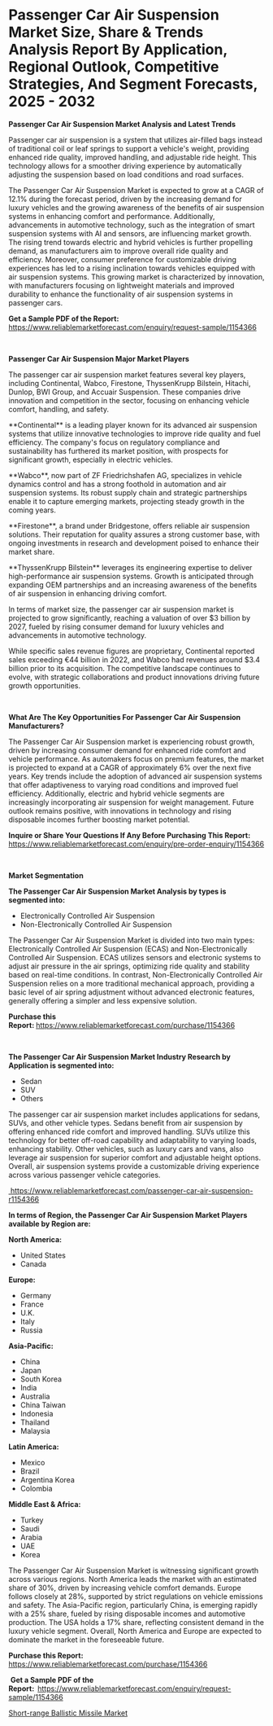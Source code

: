 <p><h1>Passenger Car Air Suspension Market Size, Share & Trends Analysis Report By Application, Regional Outlook, Competitive Strategies, And Segment Forecasts, 2025 - 2032</h1></p><p><strong>Passenger Car Air Suspension Market Analysis and Latest Trends</strong></p>
<p><p>Passenger car air suspension is a system that utilizes air-filled bags instead of traditional coil or leaf springs to support a vehicle's weight, providing enhanced ride quality, improved handling, and adjustable ride height. This technology allows for a smoother driving experience by automatically adjusting the suspension based on load conditions and road surfaces.</p><p>The Passenger Car Air Suspension Market is expected to grow at a CAGR of 12.1% during the forecast period, driven by the increasing demand for luxury vehicles and the growing awareness of the benefits of air suspension systems in enhancing comfort and performance. Additionally, advancements in automotive technology, such as the integration of smart suspension systems with AI and sensors, are influencing market growth. The rising trend towards electric and hybrid vehicles is further propelling demand, as manufacturers aim to improve overall ride quality and efficiency. Moreover, consumer preference for customizable driving experiences has led to a rising inclination towards vehicles equipped with air suspension systems. This growing market is characterized by innovation, with manufacturers focusing on lightweight materials and improved durability to enhance the functionality of air suspension systems in passenger cars.</p></p>
<p><strong>Get a Sample PDF of the Report:&nbsp;</strong> <a href="https://www.reliablemarketforecast.com/enquiry/request-sample/1154366?utm_campaign=2949&utm_medium=2&utm_source=Github&utm_content=ia&utm_term=31032025&utm_id=passenger-car-air-suspension">https://www.reliablemarketforecast.com/enquiry/request-sample/1154366</a></p>
<p>&nbsp;</p>
<p><strong>Passenger Car Air Suspension Major Market Players</strong></p>
<p><p>The passenger car air suspension market features several key players, including Continental, Wabco, Firestone, ThyssenKrupp Bilstein, Hitachi, Dunlop, BWI Group, and Accuair Suspension. These companies drive innovation and competition in the sector, focusing on enhancing vehicle comfort, handling, and safety.</p><p>**Continental** is a leading player known for its advanced air suspension systems that utilize innovative technologies to improve ride quality and fuel efficiency. The company's focus on regulatory compliance and sustainability has furthered its market position, with prospects for significant growth, especially in electric vehicles.</p><p>**Wabco**, now part of ZF Friedrichshafen AG, specializes in vehicle dynamics control and has a strong foothold in automation and air suspension systems. Its robust supply chain and strategic partnerships enable it to capture emerging markets, projecting steady growth in the coming years.</p><p>**Firestone**, a brand under Bridgestone, offers reliable air suspension solutions. Their reputation for quality assures a strong customer base, with ongoing investments in research and development poised to enhance their market share.</p><p>**ThyssenKrupp Bilstein** leverages its engineering expertise to deliver high-performance air suspension systems. Growth is anticipated through expanding OEM partnerships and an increasing awareness of the benefits of air suspension in enhancing driving comfort.</p><p>In terms of market size, the passenger car air suspension market is projected to grow significantly, reaching a valuation of over $3 billion by 2027, fueled by rising consumer demand for luxury vehicles and advancements in automotive technology.</p><p>While specific sales revenue figures are proprietary, Continental reported sales exceeding €44 billion in 2022, and Wabco had revenues around $3.4 billion prior to its acquisition. The competitive landscape continues to evolve, with strategic collaborations and product innovations driving future growth opportunities.</p></p>
<p>&nbsp;</p>
<p><strong>What Are The Key Opportunities For Passenger Car Air Suspension Manufacturers?</strong></p>
<p><p>The Passenger Car Air Suspension market is experiencing robust growth, driven by increasing consumer demand for enhanced ride comfort and vehicle performance. As automakers focus on premium features, the market is projected to expand at a CAGR of approximately 6% over the next five years. Key trends include the adoption of advanced air suspension systems that offer adaptiveness to varying road conditions and improved fuel efficiency. Additionally, electric and hybrid vehicle segments are increasingly incorporating air suspension for weight management. Future outlook remains positive, with innovations in technology and rising disposable incomes further boosting market potential.</p></p>
<p><strong>Inquire or Share Your Questions If Any Before Purchasing This Report:</strong> <a href="https://www.reliablemarketforecast.com/enquiry/pre-order-enquiry/1154366?utm_campaign=2949&utm_medium=2&utm_source=Github&utm_content=ia&utm_term=31032025&utm_id=passenger-car-air-suspension">https://www.reliablemarketforecast.com/enquiry/pre-order-enquiry/1154366</a></p>
<p>&nbsp;</p>
<p><strong>Market Segmentation</strong></p>
<p><strong>The Passenger Car Air Suspension Market Analysis by types is segmented into:</strong></p>
<p><ul><li>Electronically Controlled Air Suspension</li><li>Non-Electronically Controlled Air Suspension</li></ul></p>
<p><p>The Passenger Car Air Suspension Market is divided into two main types: Electronically Controlled Air Suspension (ECAS) and Non-Electronically Controlled Air Suspension. ECAS utilizes sensors and electronic systems to adjust air pressure in the air springs, optimizing ride quality and stability based on real-time conditions. In contrast, Non-Electronically Controlled Air Suspension relies on a more traditional mechanical approach, providing a basic level of air spring adjustment without advanced electronic features, generally offering a simpler and less expensive solution.</p></p>
<p><strong>Purchase this Report:&nbsp;</strong><a href="https://www.reliablemarketforecast.com/purchase/1154366?utm_campaign=2949&utm_medium=2&utm_source=Github&utm_content=ia&utm_term=31032025&utm_id=passenger-car-air-suspension">https://www.reliablemarketforecast.com/purchase/1154366</a></p>
<p>&nbsp;</p>
<p><strong>The Passenger Car Air Suspension Market Industry Research by Application is segmented into:</strong></p>
<p><ul><li>Sedan</li><li>SUV</li><li>Others</li></ul></p>
<p><p>The passenger car air suspension market includes applications for sedans, SUVs, and other vehicle types. Sedans benefit from air suspension by offering enhanced ride comfort and improved handling. SUVs utilize this technology for better off-road capability and adaptability to varying loads, enhancing stability. Other vehicles, such as luxury cars and vans, also leverage air suspension for superior comfort and adjustable height options. Overall, air suspension systems provide a customizable driving experience across various passenger vehicle categories.</p></p>
<p><a href="https://www.reliablemarketforecast.com/passenger-car-air-suspension-r1154366?utm_campaign=2949&utm_medium=2&utm_source=Github&utm_content=ia&utm_term=31032025&utm_id=passenger-car-air-suspension">&nbsp;https://www.reliablemarketforecast.com/passenger-car-air-suspension-r1154366</a></p>
<p><strong>In terms of Region, the Passenger Car Air Suspension Market Players available by Region are:</strong></p>
<p>
    <p> <strong> North America: </strong>
        <ul>
            <li>United States</li>
            <li>Canada</li>
        </ul>
        </p> 
    <p> <strong> Europe: </strong>
        <ul>
            <li>Germany</li>
            <li>France</li>
            <li>U.K.</li>
            <li>Italy</li>
            <li>Russia</li>
        </ul>
        </p> 
    <p> <strong> Asia-Pacific: </strong>
        <ul>
            <li>China</li>
            <li>Japan</li>
            <li>South Korea</li>
            <li>India</li>
            <li>Australia</li>
            <li>China Taiwan</li>
            <li>Indonesia</li>
            <li>Thailand</li>
            <li>Malaysia</li>
        </ul>
        </p> 
    <p> <strong> Latin America: </strong>
        <ul>
            <li>Mexico</li>
            <li>Brazil</li>
            <li>Argentina Korea</li>
            <li>Colombia</li>
        </ul>
        </p> 
    <p> <strong> Middle East & Africa: </strong>
        <ul>
            <li>Turkey</li>
            <li>Saudi</li>
            <li>Arabia</li>
            <li>UAE</li>
            <li>Korea</li>
        </ul>
    </p>
    </p>
<p><p>The Passenger Car Air Suspension Market is witnessing significant growth across various regions. North America leads the market with an estimated share of 30%, driven by increasing vehicle comfort demands. Europe follows closely at 28%, supported by strict regulations on vehicle emissions and safety. The Asia-Pacific region, particularly China, is emerging rapidly with a 25% share, fueled by rising disposable incomes and automotive production. The USA holds a 17% share, reflecting consistent demand in the luxury vehicle segment. Overall, North America and Europe are expected to dominate the market in the foreseeable future.</p></p>
<p><strong>Purchase this Report: </strong><a href="https://www.reliablemarketforecast.com/purchase/1154366?utm_campaign=2949&utm_medium=2&utm_source=Github&utm_content=ia&utm_term=31032025&utm_id=passenger-car-air-suspension">https://www.reliablemarketforecast.com/purchase/1154366</a></p>
<p>&nbsp;<strong>Get a Sample PDF of the Report:&nbsp;&nbsp;</strong><a href="https://www.reliablemarketforecast.com/enquiry/request-sample/1154366?utm_campaign=2949&utm_medium=2&utm_source=Github&utm_content=ia&utm_term=31032025&utm_id=passenger-car-air-suspension">https://www.reliablemarketforecast.com/enquiry/request-sample/1154366</a></p>
<p><strong></strong></p>
<p><p><a href="https://github.com/sefathlehki/Market-Research-Report-List-1/blob/main/short-range-ballistic-missile-market.md?utm_campaign=2949&utm_medium=2&utm_source=Github&utm_content=ia&utm_term=31032025&utm_id=passenger-car-air-suspension">Short-range Ballistic Missile Market</a></p></p>